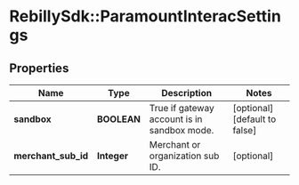 # RebillySdk::ParamountInteracSettings

## Properties
Name | Type | Description | Notes
------------ | ------------- | ------------- | -------------
**sandbox** | **BOOLEAN** | True if gateway account is in sandbox mode. | [optional] [default to false]
**merchant_sub_id** | **Integer** | Merchant or organization sub ID. | [optional] 

